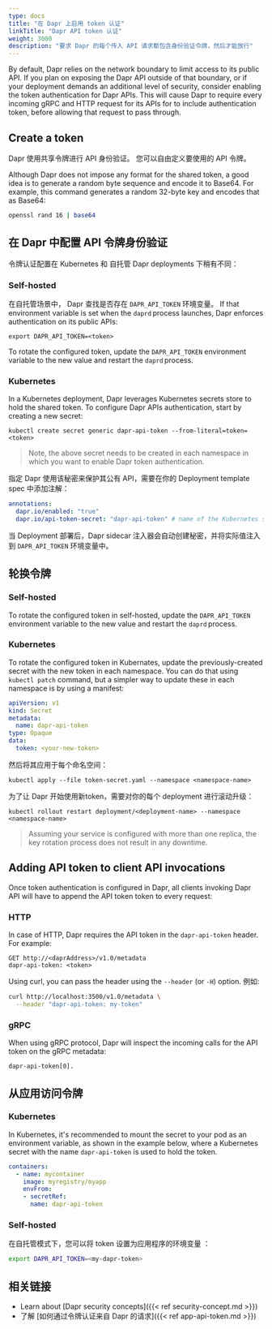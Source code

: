 ```yaml
---
type: docs
title: "在 Dapr 上启用 token 认证"
linkTitle: "Dapr API token 认证"
weight: 3000
description: "要求 Dapr 的每个传入 API 请求都包含身份验证令牌，然后才能放行"
---
```


By default, Dapr relies on the network boundary to limit access to its public API. If you plan on exposing the Dapr API outside of that boundary, or if your deployment demands an additional level of security, consider enabling the token authentication for Dapr APIs. This will cause Dapr to require every incoming gRPC and HTTP request for its APIs for to include authentication token, before allowing that request to pass through.

## Create a token

Dapr 使用共享令牌进行 API 身份验证。 您可以自由定义要使用的 API 令牌。

Although Dapr does not impose any format for the shared token, a good idea is to generate a random byte sequence and encode it to Base64. For example, this command generates a random 32-byte key and encodes that as Base64:

```sh
openssl rand 16 | base64
```

## 在 Dapr 中配置 API 令牌身份验证

令牌认证配置在 Kubernetes 和 自托管 Dapr deployments 下稍有不同：

### Self-hosted

在自托管场景中， Dapr 查找是否存在 `DAPR_API_TOKEN` 环境变量。 If that environment variable is set when the `daprd` process launches, Dapr enforces authentication on its public APIs:

```shell
export DAPR_API_TOKEN=<token>
```

To rotate the configured token, update the `DAPR_API_TOKEN` environment variable to the new value and restart the `daprd` process.

### Kubernetes

In a Kubernetes deployment, Dapr leverages Kubernetes secrets store to hold the shared token. To configure Dapr APIs authentication, start by creating a new secret:

```shell
kubectl create secret generic dapr-api-token --from-literal=token=<token>
```

> Note, the above secret needs to be created in each namespace in which you want to enable Dapr token authentication.

指定 Dapr 使用该秘密来保护其公有 API，需要在你的 Deployment template spec 中添加注解：

```yaml
annotations:
  dapr.io/enabled: "true"
  dapr.io/api-token-secret: "dapr-api-token" # name of the Kubernetes secret
```

当 Deployment 部署后，Dapr sidecar 注入器会自动创建秘密，并将实际值注入到 `DAPR_API_TOKEN` 环境变量中。

## 轮换令牌

### Self-hosted

To rotate the configured token in self-hosted, update the `DAPR_API_TOKEN` environment variable to the new value and restart the `daprd` process.

### Kubernetes

To rotate the configured token in Kubernates, update the previously-created secret with the new token in each namespace. You can do that using `kubectl patch` command, but a simpler way to update these in each namespace is by using a manifest:

```yaml
apiVersion: v1
kind: Secret
metadata:
  name: dapr-api-token
type: Opaque
data:
  token: <your-new-token>
```

然后将其应用于每个命名空间：

```shell
kubectl apply --file token-secret.yaml --namespace <namespace-name>
```

为了让 Dapr 开始使用新token，需要对你的每个 deployment 进行滚动升级：

```shell
kubectl rollout restart deployment/<deployment-name> --namespace <namespace-name>
```

> Assuming your service is configured with more than one replica, the key rotation process does not result in any downtime.

## Adding API token to client API invocations

Once token authentication is configured in Dapr, all clients invoking Dapr API will have to append the API token token to every request:

### HTTP

In case of HTTP, Dapr requires the API token in the `dapr-api-token` header. For example:

```text
GET http://<daprAddress>/v1.0/metadata
dapr-api-token: <token>
```

Using curl, you can pass the header using the `--header` (or `-H`) option. 例如:

```sh
curl http://localhost:3500/v1.0/metadata \
  --header "dapr-api-token: my-token"
```

### gRPC

When using gRPC protocol, Dapr will inspect the incoming calls for the API token on the gRPC metadata:

```text
dapr-api-token[0].
```

## 从应用访问令牌

### Kubernetes

In Kubernetes, it's recommended to mount the secret to your pod as an environment variable, as shown in the example below, where a Kubernetes secret with the name `dapr-api-token` is used to hold the token.

```yaml
containers:
  - name: mycontainer
    image: myregistry/myapp
    envFrom:
    - secretRef:
      name: dapr-api-token
```

### Self-hosted

在自托管模式下，您可以将 token 设置为应用程序的环境变量 ：

```sh
export DAPR_API_TOKEN=<my-dapr-token>
```

## 相关链接

- Learn about [Dapr security concepts]({{< ref security-concept.md >}})
- 了解 [如何通过令牌认证来自 Dapr 的请求]({{< ref app-api-token.md >}})
